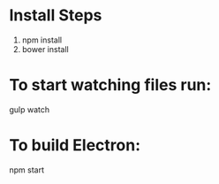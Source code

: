 # Install Steps
1. npm install
2. bower install


# To start watching files run:
gulp watch


# To build Electron:
npm start
